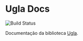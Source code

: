 # Ugla Docs

![Build Status](https://github.com/ciandt/ugla-docs/workflows/Documentation+Build/badge.svg)

Documentação da biblioteca [Ugla](https://www.npmjs.com/package/ugla).
